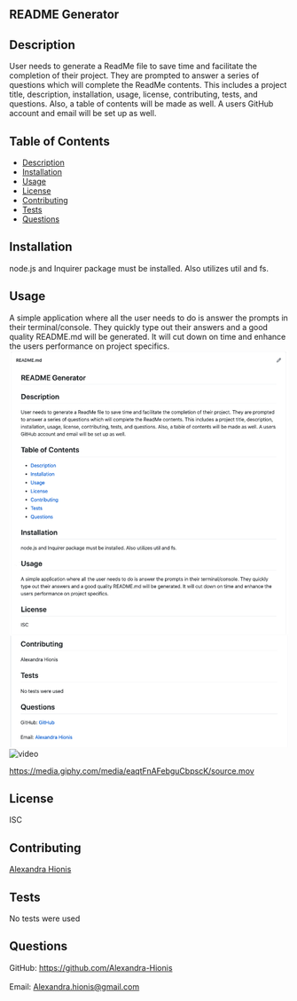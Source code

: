 
## README Generator
## Description
 User needs to generate a ReadMe file to save time and facilitate the completion of their project. They are prompted to answer a series of questions which will complete the ReadMe contents. This includes a project title, description, installation, usage, license, contributing, tests, and questions. Also, a table of contents will be made as well. A users GitHub account and email will be set up as well.
## Table of Contents
- [Description](#description)
- [Installation](#installation)
- [Usage](#usage)
- [License](#license)
- [Contributing](#contributing)
- [Tests](#tests)
- [Questions](#questions)
## Installation
node.js and Inquirer package must be installed. Also utilizes util and fs.
## Usage
A simple application where all the user needs to do is answer the prompts in their terminal/console. They quickly type out their answers and a good quality README.md will be generated. It will cut down on time and enhance the users performance on project specifics.
![image 1](assets/images/sample-1.png)
![image 2](assets/images/sample-2.png)
![video](https://media.giphy.com/media/eaqtFnAFebguCbpscK/giphy.gif)

 https://media.giphy.com/media/eaqtFnAFebguCbpscK/source.mov
 
## License
ISC
## Contributing
[Alexandra Hionis](https://github.com/Alexandra-Hionis/README-Generator)
## Tests
No tests were used
## Questions
GitHub: https://github.com/Alexandra-Hionis<br /><br />
Email: Alexandra.hionis@gmail.com<br /><br />
